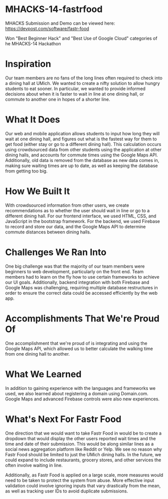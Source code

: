 # MHACKS-14-fastrfood
MHACKS Submission and Demo can be viewed here: https://devpost.com/software/fastr-food 

Won "Best Beginner Hack" and "Best Use of Google Cloud" categories of he MHACKS-14 Hackathon
<!-- Website: https://tinyurl.com/fastrfood
 -->
# Inspiration
Our team members are no fans of the long lines often required to check into a dining hall at UMich. We wanted to create a nifty solution to allow hungry students to eat sooner. In particular, we wanted to provide informed decisions about when it is faster to wait in line at one dining hall, or commute to another one in hopes of a shorter line.

# What It Does
Our web and mobile application allows students to input how long they will wait at one dining hall, and figures out what is the fastest way for them to get food (either stay or go to a different dining hall). This calculation occurs using crowdsourced data from other students using the application at other dining halls, and accounts for commute times using the Google Maps API. Additionally, old data is removed from the database as new data comes in, making sure waiting times are up to date, as well as keeping the database from getting too big.

# How We Built It
With crowdsourced information from other users, we create recommendations as to whether the user should wait in line or go to a different dining hall. For our frontend interface, we used HTML, CSS, and JavaScript in the bootstrap framework. For the backend, we used Firebase to record and store our data, and the Google Maps API to determine commute distances between dining halls.

# Challenges We Ran Into
One big challenge was that the majority of our team members were beginners to web development, particularly on the front end. Team members had to learn on the fly how to use certain frameworks to achieve our UI goals. Additionally, backend integration with both Firebase and Google Maps was challenging, requiring multiple database restructures in order to ensure the correct data could be accessed efficiently by the web app.

# Accomplishments That We're Proud Of
One accomplishment that we're proud of is integrating and using the Google Maps API, which allowed us to better calculate the walking time from one dining hall to another.

# What We Learned
In addition to gaining experience with the languages and frameworks we used, we also learned about registering a domain using Domain.com. Google Maps and advanced Firebase controls were also new experiences.

# What's Next For Fastr Food
One direction that we would want to take Fastr Food in would be to create a dropdown that would display the other users reported wait times and the time and date of their submission. This would be along similar lines as a social news aggregation platform like Reddit or Yelp. We see no reason why Fastr Food should be limited to just the UMich dining halls. In the future, we could expand to include restaurants, grocery stores, and other services the often involve waiting in line.

Additionally, as Fastr Food is applied on a large scale, more measures would need to be taken to protect the system from abuse. More effective input validation could involve ignoring inputs that vary drastically from the mean, as well as tracking user IDs to avoid duplicate submissions.
